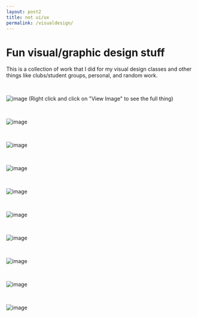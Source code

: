 ```yaml
---
layout: post2
title: not ui/ux
permalink: /visualdesign/
---
```


<h1>Fun visual/graphic design stuff</h1>

This is a collection of work that I did for my visual design classes and other things like clubs/student groups, personal, and random work.

<br>

![image](/images/posts/megamap.png)
(Right click and click on "View Image" to see the full thing)

<br>

![image](/images/posts/infosheet.png)

<br>

![image](/images/posts/kitty.png)

<br>

![image](/images/posts/hackville1.png)

<br>

![image](/images/posts/hackville2.png)

<br>

![image](/images/posts/visual1.gif)

<br>

![image](/images/posts/visual2.gif)

<br>

![image](/images/posts/visual3.png)

<br>

![image](/images/posts/visual4.jpg)

<br>

![image](/images/posts/visual5.png)

<br>
